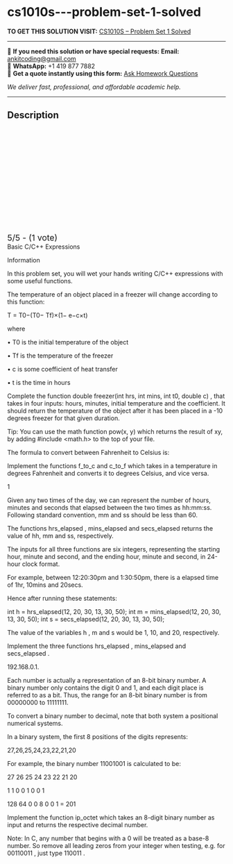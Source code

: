 # cs1010s---problem-set-1-solved
**TO GET THIS SOLUTION VISIT:** [CS1010S – Problem Set 1 Solved](https://www.ankitcodinghub.com/product/cs1010s-problem-set-1-solved/)


---

📩 **If you need this solution or have special requests:** **Email:** ankitcoding@gmail.com  
📱 **WhatsApp:** +1 419 877 7882  
📄 **Get a quote instantly using this form:** [Ask Homework Questions](https://www.ankitcodinghub.com/services/ask-homework-questions/)

*We deliver fast, professional, and affordable academic help.*

---

<h2>Description</h2>



<div class="kk-star-ratings kksr-auto kksr-align-center kksr-valign-top" data-payload="{&quot;align&quot;:&quot;center&quot;,&quot;id&quot;:&quot;115081&quot;,&quot;slug&quot;:&quot;default&quot;,&quot;valign&quot;:&quot;top&quot;,&quot;ignore&quot;:&quot;&quot;,&quot;reference&quot;:&quot;auto&quot;,&quot;class&quot;:&quot;&quot;,&quot;count&quot;:&quot;1&quot;,&quot;legendonly&quot;:&quot;&quot;,&quot;readonly&quot;:&quot;&quot;,&quot;score&quot;:&quot;5&quot;,&quot;starsonly&quot;:&quot;&quot;,&quot;best&quot;:&quot;5&quot;,&quot;gap&quot;:&quot;4&quot;,&quot;greet&quot;:&quot;Rate this product&quot;,&quot;legend&quot;:&quot;5\/5 - (1 vote)&quot;,&quot;size&quot;:&quot;24&quot;,&quot;title&quot;:&quot;CS1010S - Problem Set 1 Solved&quot;,&quot;width&quot;:&quot;138&quot;,&quot;_legend&quot;:&quot;{score}\/{best} - ({count} {votes})&quot;,&quot;font_factor&quot;:&quot;1.25&quot;}">

<div class="kksr-stars">

<div class="kksr-stars-inactive">
            <div class="kksr-star" data-star="1" style="padding-right: 4px">


<div class="kksr-icon" style="width: 24px; height: 24px;"></div>
        </div>
            <div class="kksr-star" data-star="2" style="padding-right: 4px">


<div class="kksr-icon" style="width: 24px; height: 24px;"></div>
        </div>
            <div class="kksr-star" data-star="3" style="padding-right: 4px">


<div class="kksr-icon" style="width: 24px; height: 24px;"></div>
        </div>
            <div class="kksr-star" data-star="4" style="padding-right: 4px">


<div class="kksr-icon" style="width: 24px; height: 24px;"></div>
        </div>
            <div class="kksr-star" data-star="5" style="padding-right: 4px">


<div class="kksr-icon" style="width: 24px; height: 24px;"></div>
        </div>
    </div>

<div class="kksr-stars-active" style="width: 138px;">
            <div class="kksr-star" style="padding-right: 4px">


<div class="kksr-icon" style="width: 24px; height: 24px;"></div>
        </div>
            <div class="kksr-star" style="padding-right: 4px">


<div class="kksr-icon" style="width: 24px; height: 24px;"></div>
        </div>
            <div class="kksr-star" style="padding-right: 4px">


<div class="kksr-icon" style="width: 24px; height: 24px;"></div>
        </div>
            <div class="kksr-star" style="padding-right: 4px">


<div class="kksr-icon" style="width: 24px; height: 24px;"></div>
        </div>
            <div class="kksr-star" style="padding-right: 4px">


<div class="kksr-icon" style="width: 24px; height: 24px;"></div>
        </div>
    </div>
</div>


<div class="kksr-legend" style="font-size: 19.2px;">
            5/5 - (1 vote)    </div>
    </div>
Basic C/C++ Expressions

Information

In this problem set, you will wet your hands writing C/C++ expressions with some useful functions.

The temperature of an object placed in a freezer will change according to this function:

T = T0−(T0− Tf)×(1− e−c×t)

where

• T0 is the initial temperature of the object

• Tf is the temperature of the freezer

• c is some coefficient of heat transfer

• t is the time in hours

Complete the function double freezer(int hrs, int mins, int t0, double c) , that takes in four inputs: hours, minutes, initial temperature and the coefficient. It should return the temperature of the object after it has been placed in a -10 degrees freezer for that given duration.

Tip: You can use the math function pow(x, y) which returns the result of xy, by adding #include &lt;math.h&gt; to the top of your file.

The formula to convert between Fahrenheit to Celsius is:

Implement the functions f_to_c and c_to_f which takes in a temperature in degrees Fahrenheit and converts it to degrees Celsius, and vice versa.

1

Given any two times of the day, we can represent the number of hours, minutes and seconds that elapsed between the two times as hh:mm:ss. Following standard convention, mm and ss should be less than 60.

The functions hrs_elapsed , mins_elapsed and secs_elapsed returns the value of hh, mm and ss, respectively.

The inputs for all three functions are six integers, representing the starting hour, minute and second, and the ending hour, minute and second, in 24-hour clock format.

For example, between 12:20:30pm and 1:30:50pm, there is a elapsed time of 1hr, 10mins and 20secs.

Hence after running these statements:

int h = hrs_elapsed(12, 20, 30, 13, 30, 50); int m = mins_elapsed(12, 20, 30, 13, 30, 50); int s = secs_elapsed(12, 20, 30, 13, 30, 50);

The value of the variables h , m and s would be 1, 10, and 20, respectively.

Implement the three functions hrs_elapsed , mins_elapsed and secs_elapsed .

192.168.0.1.

Each number is actually a representation of an 8-bit binary number. A binary number only contains the digit 0 and 1, and each digit place is referred to as a bit. Thus, the range for an 8-bit binary number is from 00000000 to 11111111.

To convert a binary number to decimal, note that both system a positional numerical systems.

In a binary system, the first 8 positions of the digits represents:

27,26,25,24,23,22,21,20

For example, the binary number 11001001 is calculated to be:

27 26 25 24 23 22 21 20

1 1 0 0 1 0 0 1

128 64 0 0 8 0 0 1 = 201

Implement the function ip_octet which takes an 8-digit binary number as input and returns the respective decimal number.

Note: In C, any number that begins with a 0 will be treated as a base-8 number. So remove all leading zeros from your integer when testing, e.g. for 00110011 , just type 110011 .
